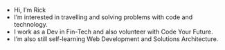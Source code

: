 -  Hi, I’m Rick
-  I’m interested in travelling and solving problems with code and technology.
-  I work as a Dev in Fin-Tech and also volunteer with Code Your Future.
-  I’m also still self-learning Web Development and Solutions Architecture.


<!---
rickscode/rickscode is a ✨ special ✨ repository because its `README.md` (this file) appears on your GitHub profile.
You can click the Preview link to take a look at your changes.
--->

